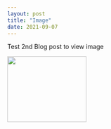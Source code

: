 ```yaml
--- 
layout: post
title: "Image"
date: 2021-09-07
---
```

Test 2nd Blog post to view image
<p>
 <image src = "https://www.hw.ac.uk/dubai/img/heriotwattimage.jpg"
<alt = "Heriot Watt University, Dubai Image" width = "180" height = "150">
  </p>
